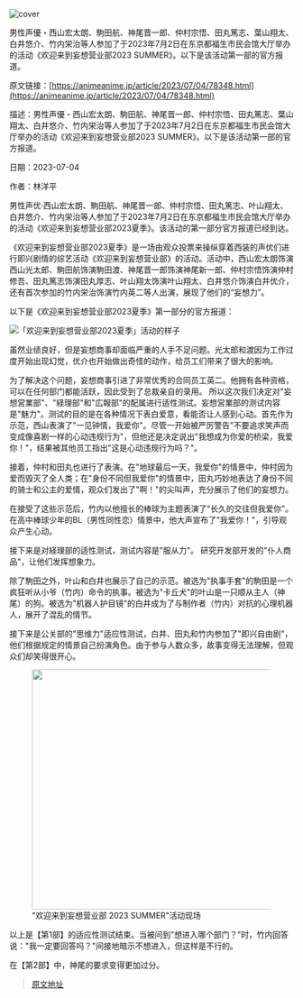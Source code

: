 ![cover](https://animeanime.jp/imgs/ogp_f/596029.png)

男性声優・西山宏太朗、駒田航、神尾晋一郎、仲村宗悟、田丸篤志、葉山翔太、白井悠介、竹内栄治等人参加了于2023年7月2日在东京都福生市民会馆大厅举办的活动《欢迎来到妄想营业部2023 SUMMER》。以下是该活动第一部的官方报道。

原文链接：[https://animeanime.jp/article/2023/07/04/78348.html](https://animeanime.jp/article/2023/07/04/78348.html)

描述：男性声優・西山宏太朗、駒田航、神尾晋一郎、仲村宗悟、田丸篤志、葉山翔太、白井悠介、竹内栄治等人参加了于2023年7月2日在东京都福生市民会馆大厅举办的活动《欢迎来到妄想营业部2023 SUMMER》。以下是该活动第一部的官方报道。

日期：2023-07-04

作者：林洋平

男性声优·西山宏太朗、駒田航、神尾晋一郎、仲村宗悟、田丸篤志、叶山翔太、白井悠介、竹内栄治等人参加了于2023年7月2日在东京都福生市民会馆大厅举办的活动《欢迎来到妄想营业部2023夏季》。该活动的第一部分官方报道已经到达。

《欢迎来到妄想营业部2023夏季》是一场由观众投票来操纵穿着西装的声优们进行即兴剧情的综艺活动《欢迎来到妄想营业部》的活动。活动中，西山宏太朗饰演西山光太郎、駒田航饰演駒田渡、神尾晋一郎饰演神尾新一郎、仲村宗悟饰演仲村修吾、田丸篤志饰演田丸厚志、叶山翔太饰演叶山翔太、白井悠介饰演白井优介，还有首次参加的竹内栄治饰演竹内英二等人出演，展现了他们的“妄想力”。

以下是《欢迎来到妄想营业部2023夏季》第一部分的官方报道：

![「欢迎来到妄想营业部2023夏季」活动的样子](https://animeanime.jp/imgs/zoom/596030.jpg)

虽然业绩良好，但是妄想商事却面临严重的人手不足问题。光太郎和渡因为工作过度开始出现幻觉，优介也开始做出奇怪的动作，给员工们带来了很大的影响。

为了解决这个问题，妄想商事引进了非常优秀的合同员工英二。他拥有各种资格，可以在任何部门都能活跃，因此受到了总裁亲自的录用。
所以这次我们决定对"妄想営業部"、"経理部"和"広報部"的配属进行适性测试。妄想営業部的测试内容是"魅力"。测试的目的是在各种情况下表白爱意，看能否让人感到心动。首先作为示范，西山表演了"一见钟情，我爱你"。尽管一开始被严厉警告"不要追求笑声而变成像喜剧一样的心动违规行为"，但他还是决定说出"我想成为你爱的桥梁，我爱你！"，结果被其他员工指出"这是心动违规行为吗？"。

接着，仲村和田丸也进行了表演。在"地球最后一天，我爱你"的情景中，仲村因为爱而毁灭了全人类；在"身份不同但我爱你"的情景中，田丸巧妙地表达了身份不同的骑士和公主的爱情，观众们发出了"啊！"的尖叫声，充分展示了他们的妄想力。

在接受了这些示范后，竹内以他擅长的棒球为主题表演了"长久的交往但我爱你"。在高中棒球少年的BL（男性同性恋）情景中，他大声宣布了"我爱你！"，引导观众产生心动。

接下来是对経理部的适性测试，测试内容是"服从力"。
研究开发部开发的"仆人商品"，让他们发挥想象力。 </p><p>除了駒田之外，叶山和白井也展示了自己的示范。被选为"执事手套"的駒田是一个疯狂听从小爷（竹内）命令的执事。被选为"卡丘犬"的叶山是一只顺从主人（神尾）的狗。被选为"机器人护目镜"的白井成为了与制作者（竹内）对抗的心理机器人，展开了混乱的情节。 </p><p>接下来是公关部的"思维力"适应性测试，白井、田丸和竹内参加了"即兴自由剧"，他们根据规定的情景自己扮演角色。由于参与人数众多，故事变得无法理解，但观众们却笑得很开心。 </p><figure class="ctms-editor-image"><img src="https://animeanime.jp/imgs/zoom/596036.jpg" class="inline-article-image" width="640" height="426"><figcaption>"欢迎来到妄想营业部 2023 SUMMER"活动现场</figcaption></figure><p>以上是【第1部】的适应性测试结束。当被问到"想进入哪个部门？"时，竹内回答说："我一定要回答吗？"间接地暗示不想进入，但这样是不行的。 </p><p>在【第2部】中，神尾的要求变得更加过分。

>[原文地址](https://animeanime.jp/article/2023/07/04/78348.html)  